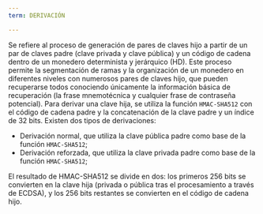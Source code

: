 ```yaml
---
term: DERIVACIÓN

---
```

Se refiere al proceso de generación de pares de claves hijo a partir de un par de claves padre (clave privada y clave pública) y un código de cadena dentro de un monedero determinista y jerárquico (HD). Este proceso permite la segmentación de ramas y la organización de un monedero en diferentes niveles con numerosos pares de claves hijo, que pueden recuperarse todos conociendo únicamente la información básica de recuperación (la frase mnemotécnica y cualquier frase de contraseña potencial). Para derivar una clave hija, se utiliza la función `HMAC-SHA512` con el código de cadena padre y la concatenación de la clave padre y un índice de 32 bits. Existen dos tipos de derivaciones:


- Derivación normal, que utiliza la clave pública padre como base de la función `HMAC-SHA512`;
- Derivación reforzada, que utiliza la clave privada padre como base de la función `HMAC-SHA512`;

El resultado de HMAC-SHA512 se divide en dos: los primeros 256 bits se convierten en la clave hija (privada o pública tras el procesamiento a través de ECDSA), y los 256 bits restantes se convierten en el código de cadena hijo.